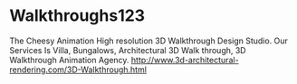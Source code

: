 # Walkthroughs123
The Cheesy Animation High resolution 3D Walkthrough Design Studio. Our Services Is Villa, Bungalows, Architectural 3D Walk through, 3D Walkthrough Animation Agency.  http://www.3d-architectural-rendering.com/3D-Walkthrough.html
